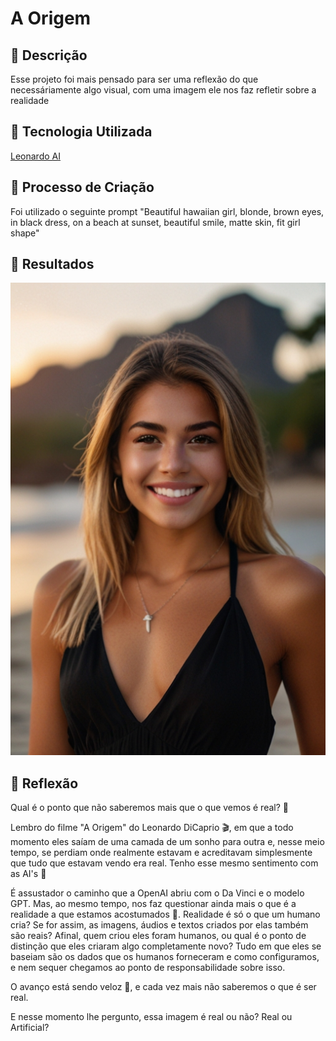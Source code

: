 # A Origem

## 📒 Descrição
Esse projeto foi mais pensado para ser uma reflexão do que necessáriamente algo visual, com uma imagem ele nos faz refletir sobre a realidade

## 🤖 Tecnologia Utilizada
[Leonardo AI](https://app.leonardo.ai/)

## 🧐 Processo de Criação
Foi utilizado o seguinte prompt "Beautiful hawaiian girl, blonde, brown eyes, in black dress, on a beach at sunset, beautiful smile, matte skin, fit girl shape"

## 🚀 Resultados
<p align="center">
    <img src="./img/imagem.png">
</p>

## 💭 Reflexão
Qual é o ponto que não saberemos mais que o que vemos é real? 🤔

Lembro do filme "A Origem" do Leonardo DiCaprio 🎬, em que a todo momento eles saíam de uma camada de um sonho para outra e, nesse meio tempo, se perdiam onde realmente estavam e acreditavam simplesmente que tudo que estavam vendo era real. Tenho esse mesmo sentimento com as AI's 🤖

É assustador o caminho que a OpenAI abriu com o Da Vinci e o modelo GPT. Mas, ao mesmo tempo, nos faz questionar ainda mais o que é a realidade a que estamos acostumados 🧐. Realidade é só o que um humano cria? Se for assim, as imagens, áudios e textos criados por elas também são reais? Afinal, quem criou eles foram humanos, ou qual é o ponto de distinção que eles criaram algo completamente novo? Tudo em que eles se baseiam são os dados que os humanos forneceram e como configuramos, e nem sequer chegamos ao ponto de responsabilidade sobre isso. 

O avanço está sendo veloz 🚀, e cada vez mais não saberemos o que é ser real.

E nesse momento lhe pergunto, essa imagem é real ou não? Real ou Artificial?
